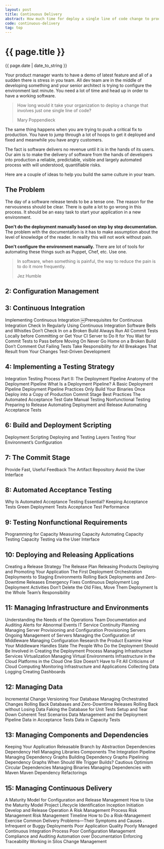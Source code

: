 ```yaml
---
layout: post
title: Continuous Delivery
abstract: How much time for deploy a single line of code change to production?
code: continuous-delivery
tag: top
---
```


{{ page.title }}
================
{{ page.date | date_to_string }}

Your product manager wants to have a demo of latest feature and all of a sudden there is stress in you team. All dev team are in the middle of developing something and your senior architect is trying to configure the environment last minute. You need a lot of time and head up in order to have a working software.

> How long would it take your organization to deploy a change that involves just one single line of code?
>
> Mary Poppendieck

The same thing happens when you are trying to push a critical fix to production. You have to jump through a lot of hoops
to get it deployed and fixed and meanwhile you have angry customers.

The fact is software delivers no revenue until it is in the hands of its users. Our aim is to make the delivery of
software from the hands of developers into production a reliable, predictable, visible and largely automated process
 with will understood, quantifiable risks.

Here are a couple of ideas to help you build the same culture in your team.

The Problem
-------------------------------------
The day of a software release tends to be a tense one. The reason for the nervousness should be clear. There is quite a
lot to go wrong in this process. It should be an easy task to start your application in a new environment.

**Don't do the deployment manually based on step by step documentation.** The problem with the documentation is it has to make assumption about the level of knowledge of the reader.
In reality this will not work without pain.

**Don't configure the environment manually.** There are lot of tools for automating these things such as Puppet, Chef, etc. Use one.

> In software, when something is painful, the way to reduce the pain is to do it more frequently.
>
> Jez Humble


2: Configuration Management
---------------------------
3: Continuous Integration
-------------------------
Implementing Continuous Integration
￼Prerequisites for Continuous Integration
 Check In Regularly
Using Continuous Integration Software
 Bells and Whistles
Don’t Check In on a Broken Build
Always Run All Commit Tests Locally before Committing or Get Your CI Server to Do It for You
Wait for Commit Tests to Pass before Moving On
Never Go Home on a Broken Build
Don’t Comment Out Failing Tests
Take Responsibility for All Breakages That Result from Your Changes
Test-Driven Development

4: Implementing a Testing Strategy
----------------------------------
Integration Testing
Process
Part II: The Deployment Pipeline
Anatomy of the Deployment Pipeline
What Is a Deployment Pipeline?
A Basic Deployment Pipeline
Deployment Pipeline Practices
Only Build Your Binaries Once
Deploy into a Copy of Production
Commit Stage Best Practices
The Automated Acceptance Test Gate
Manual Testing
Nonfunctional Testing
Preparing to Release
Automating Deployment and Release
Automating Acceptance Tests

6: Build and Deployment Scripting
---------------------------------
Deployment Scripting
Deploying and Testing Layers
Testing Your Environment’s Configuration

7: The Commit Stage
---------------------------
Provide Fast, Useful Feedback
The Artifact Repository
Avoid the User Interface

8: Automated Acceptance Testing
---------------------------------------
Why Is Automated Acceptance Testing Essential?
Keeping Acceptance Tests Green
Deployment Tests
Acceptance Test Performance

9: Testing Nonfunctional Requirements
-------------------------------------
Programming for Capacity
Measuring Capacity
Automating Capacity Testing
Capacity Testing via the User Interface

10: Deploying and Releasing Applications
------------------------------------------------
Creating a Release Strategy
The Release Plan
Releasing Products
Deploying and Promoting Your Application
The First Deployment
Orchestration
Deployments to Staging Environments
Rolling Back Deployments and Zero-Downtime Releases
Emergency Fixes
Continuous Deployment
Log Deployment Activities
Don’t Delete the Old Files, Move Them
Deployment Is the Whole Team’s Responsibility

11: Managing Infrastructure and Environments
--------------------------------------------
Understanding the Needs of the Operations Team
Documentation and Auditing
Alerts for Abnormal Events
IT Service Continuity Planning
Managing Server Provisioning and Configuration
Provisioning Servers
Ongoing Management of Servers
Managing the Configuration of Middleware
Managing Configuration
Research the Product
Examine How Your Middleware Handles State
The People Who Do the Deployment Should Be Involved in Creating the Deployment Process
Managing Infrastructure Services
Virtualization
Managing Virtual Environments
Infrastructure in the Cloud
Platforms in the Cloud
One Size Doesn’t Have to Fit All
Criticisms of Cloud Computing
Monitoring Infrastructure and Applications
Collecting Data
Logging
Creating Dashboards

12: Managing Data
-----------------
Incremental Change
Versioning Your Database
Managing Orchestrated Changes
Rolling Back Databases and Zero-Downtime Releases
Rolling Back without Losing Data
Faking the Database for Unit Tests
Setup and Tear Down
Coherent Test Scenarios
Data Management and the Deployment Pipeline
Data in Acceptance Tests
Data in Capacity Tests

13: Managing Components and Dependencies
------------------------------------------------
Keeping Your Application Releasable
Branch by Abstraction
Dependencies
Dependency Hell
Managing Libraries
Components
The Integration Pipeline
Managing Dependency Graphs
Building Dependency Graphs
Pipelining Dependency Graphs
When Should We Trigger Builds?
Cautious Optimism
Circular Dependencies
Managing Binaries
Managing Dependencies with Maven
Maven Dependency Refactorings

15: Managing Continuous Delivery
--------------------------------
A Maturity Model for Configuration and Release Management
How to Use the Maturity Model
Project Lifecycle
Identification
Inception
Initiation
Develop and Release
Operation
A Risk Management Process
Risk Management
Risk Management Timeline
How to Do a Risk-Management Exercise
Common Delivery Problems—Their Symptoms and Causes .
Infrequent or Buggy Deployments
Poor Application Quality
Poorly Managed Continuous Integration Process
Poor Configuration Management
Compliance and Auditing
Automation over Documentation
Enforcing Traceability
Working in Silos
Change Management